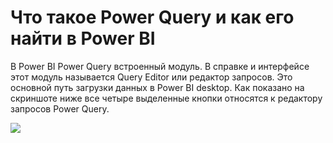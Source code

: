 <div id="что-такое-power-query-и-как-его-найти-в-power-bi"
class="section level1">

Что такое Power Query и как его найти в Power BI
================================================

В Power BI Power Query встроенный модуль. В справке и интерфейсе этот
модуль называется Query Editor или редактор запросов. Это основной путь
загрузки данных в Power BI desktop. Как показано на скриншоте ниже все
четыре выделенные кнопки относятся к редактору запросов Power Query.



![](media/file0.png)




